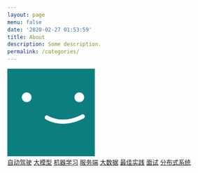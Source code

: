 ```yaml
---
layout: page
menu: false
date: '2020-02-27 01:53:59'
title: About
description: Some description.
permalink: /categories/
---
```


<img class="img-rounded" src="/assets/img/uploads/profile.png" alt="Thomas A. Anderson" width="200">

<div class="tags"> 
    <a href="/category/自动驾驶/">自动驾驶</a>
    <a href="/category/大模型/">大模型</a>
    <a href="/category/机器学习/">机器学习</a>
    <a href="/category/服务端/">服务端</a>
    <a href="/category/大数据/">大数据</a>
    <a href="/category/最佳实践/">最佳实践</a>
    <a href="/category/面试/">面试</a>
    <a href="/category/分布式系统/">分布式系统</a>
</div>
